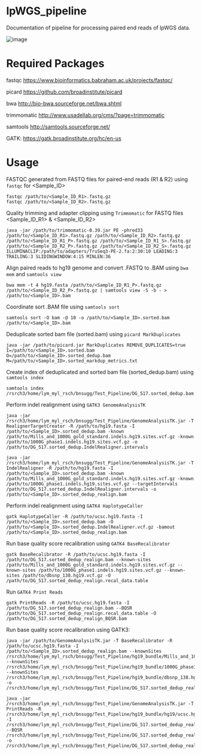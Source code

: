 # lpWGS_pipeline

Documentation of pipeline for processing paired end reads of lpWGS data.

![image](https://user-images.githubusercontent.com/92883998/144675744-bc49eb10-5ffd-4eb0-855e-00ef06559062.png)

# Required Packages

fastqc https://www.bioinformatics.babraham.ac.uk/projects/fastqc/

picard https://github.com/broadinstitute/picard

bwa http://bio-bwa.sourceforge.net/bwa.shtml

trimmomatic http://www.usadellab.org/cms/?page=trimmomatic

samtools http://samtools.sourceforge.net/

GATK: https://gatk.broadinstitute.org/hc/en-us


# Usage
FASTQC generated from FASTQ files for paired-end reads (R1 & R2) using ```fastqc``` for <Sample_ID>

    fastqc /path/to/<Sample_ID_R1>.fastq.gz
    fastqc /path/to/<Sample_ID_R2>.fastq.gz

Quality trimming and adapter clipping using ```Trimmomatic``` for FASTQ files <Sample_ID_R1> & <Sample_ID_R2>

    java -jar /path/to/trimmomatic-0.39.jar PE -phred33 /path/to/<Sample_ID_R1>.fastq.gz /path/to/<Sample_ID_R2>.fastq.gz
    /path/to/<Sample_ID_R1_P>.fastq.gz /path/to/<Sample_ID_R1_S>.fastq.gz /path/to/<Sample_ID_R2_P>.fastq.gz /path/to/<Sample_ID_R2_S>.fastq.gz
    ILLUMINACLIP:/path/to/adapters/TruSeq3-PE-2.fa:2:30:10 LEADING:3 TRAILING:3 SLIDINGWINDOW:4:15 MINLEN:36

Align paired reads to hg19 genome and convert .FASTQ to .BAM using ```bwa mem``` and ```samtools view```

    bwa mem -t 4 hg19.fasta /path/to/<Sample_ID_R1_P>.fastq.gz /path/to/<Sample_ID_R2_P>.fastq.gz | samtools view -S -b - > /path/to/<Sample_ID>.bam
    
Coordinate sort .BAM file using ```samtools sort```

    samtools sort -O bam -@ 10 -o /path/to/<Sample_ID>.sorted.bam  /path/to/<Sample_ID>.bam

Deduplicate sorted bam file (sorted.bam) using ```picard MarkDuplicates``` 

    java -jar /path/to/picard.jar MarkDuplicates REMOVE_DUPLICATES=true I=/path/to/<Sample_ID>.sorted.bam O=/path/to/<Sample_ID>.sorted_dedup.bam M=/path/to/<Sample_ID>.sorted_markdup_metrics.txt
    
Create index of deduplicated and sorted bam file (sorted_dedup.bam) using ```samtools index```

    samtools index /rsrch3/home/lym_myl_rsch/bnsugg/Test_Pipeline/DG_517.sorted_dedup.bam
    
Perform indel realignment using ```GATK3 GenomeAnalysisTK```

    java -jar /rsrch3/home/lym_myl_rsch/bnsugg/Test_Pipeline/GenomeAnalysisTK.jar -T RealignerTargetCreator -R /path/to/hg19.fasta -I /path/to/<Sample_ID>.sorted_dedup.bam -known /path/to/Mills_and_1000G_gold_standard.indels.hg19.sites.vcf.gz -known /path/to/1000G_phase1.indels.hg19.sites.vcf.gz -o /path/to/DG_517.sorted_dedup.IndelRealigner.intervals
    
    java -jar /rsrch3/home/lym_myl_rsch/bnsugg/Test_Pipeline/GenomeAnalysisTK.jar -T IndelRealigner -R /path/to/hg19.fasta -I /path/to/<Sample_ID>.sorted_dedup.bam -known /path/to/Mills_and_1000G_gold_standard.indels.hg19.sites.vcf.gz -known /path/to/1000G_phase1.indels.hg19.sites.vcf.gz --targetIntervals /path/to/DG_517.sorted_dedup.IndelRealigner.intervals -o /path/to/<Sample_ID>.sorted_dedup_realign.bam

Perform indel realignment using ```GATK4 HaplotypeCaller```

    gatk HaplotypeCaller -R /path/to/ucsc.hg19.fasta -I /path/to/<Sample_ID>.sorted_dedup.bam -O /path/to/<Sample_ID>.sorted_dedup.IndelRealigner.vcf.gz -bamout /path/to/<Sample_ID>.sorted_dedup_realign.bam
    
Run base quality score recalibration using ```GATK4 BaseRecalibrator```

    gatk BaseRecalibrator -R /path/to/ucsc.hg19.fasta -I /path/to/DG_517.sorted_dedup_realign.bam --known-sites /path/to/Mills_and_1000G_gold_standard.indels.hg19.sites.vcf.gz --known-sites /path/to/1000G_phase1.indels.hg19.sites.vcf.gz --known-sites /path/to/dbsnp_138.hg19.vcf.gz -O /path/to/DG_517.sorted_dedup_realign.recal_data.table

Run ```GATK4 Print Reads```

    gatk PrintReads -R /path/to/ucsc.hg19.fasta -I /path/to/DG_517.sorted_dedup_realign.bam --BQSR /path/to/DG_517.sorted_dedup_realign.recal_data.table -O /path/to/DG_517.sorted_dedup_realign_BQSR.bam

Run base quality score recalibration using GATK3:

    java -jar /path/to/GenomeAnalysisTK.jar -T BaseRecalibrator -R /path/to/ucsc.hg19.fasta -I /path/to/<Sample_ID>.sorted_dedup_realign.bam --knownSites /rsrch3/home/lym_myl_rsch/bnsugg/Test_Pipeline/hg19_bundle/Mills_and_1000G_gold_standard.indels.hg19.sites.vcf.gz --knownSites /rsrch3/home/lym_myl_rsch/bnsugg/Test_Pipeline/hg19_bundle/1000G_phase1.indels.hg19.sites.vcf.gz --knownSites /rsrch3/home/lym_myl_rsch/bnsugg/Test_Pipeline/hg19_bundle/dbsnp_138.hg19.vcf.gz -o /rsrch3/home/lym_myl_rsch/bnsugg/Test_Pipeline/DG_517.sorted_dedup_realign.recal_data.table

    java -jar /rsrch3/home/lym_myl_rsch/bnsugg/Test_Pipeline/GenomeAnalysisTK.jar -T PrintReads -R /rsrch3/home/lym_myl_rsch/bnsugg/Test_Pipeline/hg19_bundle/hg19/ucsc.hg19.fasta -I /rsrch3/home/lym_myl_rsch/bnsugg/Test_Pipeline/DG_517.sorted_dedup_realign.bam --BQSR /rsrch3/home/lym_myl_rsch/bnsugg/Test_Pipeline/DG_517.sorted_dedup_realign.recal_data.table -o /rsrch3/home/lym_myl_rsch/bnsugg/Test_Pipeline/DG_517.sorted_dedup_realign_BQSR.bam
